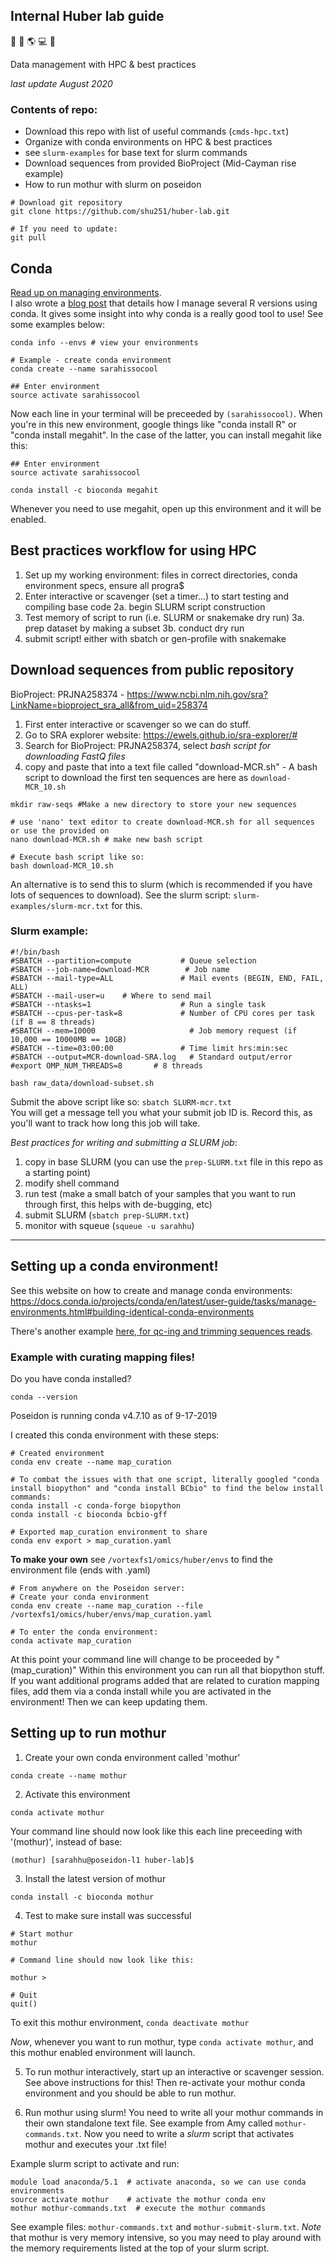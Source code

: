 ## Internal Huber lab guide   
:ocean: :volcano: :earth_americas: :computer: :microscope:

Data management with HPC & best practices   

_last update August 2020_


### Contents of repo:

* Download this repo with list of useful commands (```cmds-hpc.txt```)
* Organize with conda environments on HPC & best practices
* see ```slurm-examples``` for base text for slurm commands
* Download sequences from provided BioProject (Mid-Cayman rise example)
* How to run mothur with slurm on poseidon
 
```
# Download git repository
git clone https://github.com/shu251/huber-lab.git

# If you need to update:
git pull
```

## Conda
[Read up on managing environments](https://docs.conda.io/projects/conda/en/latest/user-guide/tasks/manage-environments.html).   
I also wrote a [blog post](https://alexanderlabwhoi.github.io/post/anaconda-r-sarah/) that details how I manage several R versions using conda. It gives some insight into why conda is a really good tool to use!
See some examples below:

```
conda info --envs # view your environments

# Example - create conda environment
conda create --name sarahissocool

## Enter environment
source activate sarahissocool
```
Now each line in your terminal will be preceeded by ```(sarahissocool)```. When you're in this new environment, google things like "conda install R" or "conda install megahit". In the case of the latter, you can install megahit like this:

```
## Enter environment
source activate sarahissocool 

conda install -c bioconda megahit
```
Whenever you need to use megahit, open up this environment and it will be enabled.

## Best practices workflow for using HPC

1. Set up my working environment: files in correct directories, conda environment specs, ensure all progra$
2. Enter interactive or scavenger (set a timer...) to start testing and compiling base code
2a. begin SLURM script construction
3. Test memory of script to run (i.e. SLURM or snakemake dry run)
3a. prep dataset by making a subset
3b. conduct dry run
4. submit script! either with sbatch or gen-profile with snakemake


## Download sequences from public repository
BioProject: PRJNA258374 - https://www.ncbi.nlm.nih.gov/sra?LinkName=bioproject_sra_all&from_uid=258374

1. First enter interactive or scavenger so we can do stuff. 
2. Go to SRA explorer website: https://ewels.github.io/sra-explorer/#
3. Search for BioProject: PRJNA258374, select *bash script for downloading FastQ files*
4. copy and paste that into a text file called "download-MCR.sh" - A bash script to download the first ten sequences are here as ```download-MCR_10.sh```

```
mkdir raw-seqs #Make a new directory to store your new sequences

# use 'nano' text editor to create download-MCR.sh for all sequences or use the provided on
nano download-MCR.sh # make new bash script

# Execute bash script like so:
bash download-MCR_10.sh

```

An alternative is to send this to slurm (which is recommended if you have lots of sequences to download).
See the slurm script: ```slurm-examples/slurm-mcr.txt``` for this.


### Slurm example:
```
#!/bin/bash
#SBATCH --partition=compute           # Queue selection
#SBATCH --job-name=download-MCR        # Job name
#SBATCH --mail-type=ALL               # Mail events (BEGIN, END, FAIL, ALL)
#SBATCH --mail-user=u    # Where to send mail
#SBATCH --ntasks=1                    # Run a single task
#SBATCH --cpus-per-task=8             # Number of CPU cores per task (if 8 == 8 threads)
#SBATCH --mem=10000                     # Job memory request (if 10,000 == 10000MB == 10GB)
#SBATCH --time=03:00:00               # Time limit hrs:min:sec
#SBATCH --output=MCR-download-SRA.log   # Standard output/error
#export OMP_NUM_THREADS=8       # 8 threads

bash raw_data/download-subset.sh
```

Submit the above script like so: ```sbatch SLURM-mcr.txt```   
You will get a message tell you what your submit job ID is. Record this, as you'll want to track how long this job will take.

_Best practices for writing and submitting a SLURM job_:
1.  copy in base SLURM (you can use the ```prep-SLURM.txt``` file in this repo as a starting point)
2.  modify shell command
3. run test (make a small batch of your samples that you want to run through first, this helps with de-bugging, etc)
4.  submit SLURM (```sbatch prep-SLURM.txt```)
5. monitor with squeue (```squeue -u sarahhu```)

***

## Setting up a conda environment! 
See this website on how to create and manage conda environments:
https://docs.conda.io/projects/conda/en/latest/user-guide/tasks/manage-environments.html#building-identical-conda-environments   

There's another example [here, for qc-ing and trimming sequences reads](https://github.com/shu251/qc-trim).


### Example with curating mapping files!

Do you have conda installed?
```
conda --version
```
Poseidon is running conda v4.7.10 as of 9-17-2019   


I created this conda environment with these steps:
```
# Created environment
conda env create --name map_curation

# To combat the issues with that one script, literally googled "conda install biopython" and "conda install BCbio" to find the below install commands:
conda install -c conda-forge biopython
conda install -c bioconda bcbio-gff

# Exported map_curation environment to share
conda env export > map_curation.yaml
```

**To make your own** see ```/vortexfs1/omics/huber/envs``` to find the environment file (ends with .yaml)
```
# From anywhere on the Poseidon server:
# Create your conda environment
conda env create --name map_curation --file /vortexfs1/omics/huber/envs/map_curation.yaml 

# To enter the conda environment:
conda activate map_curation
```
At this point your command line will change to be proceeded by "(map_curation)"
Within this environment you can run all that biopython stuff. If you want additional programs added that are related to curation mapping files, add them via a conda install while you are activated in the environment! Then we can keep updating them. 


## Setting up to run mothur

1. Create your own conda environment called 'mothur'
```
conda create --name mothur
```

2. Activate this environment
```
conda activate mothur
```
Your command line should now look like this each line preceeding with '(mothur)', instead of base:
```
(mothur) [sarahhu@poseidon-l1 huber-lab]$
```

3. Install the latest version of mothur
```
conda install -c bioconda mothur
```

4. Test to make sure install was successful
```
# Start mothur
mothur

# Command line should now look like this:

mothur >

# Quit
quit()

```

To exit this mothur environment, ```conda deactivate mothur```

*Now*, whenever you want to run mothur, type ```conda activate mothur```, and this mothur enabled environment will launch.

5. To run mothur interactively, start up an interactive or scavenger session. See above instructions for this! Then re-activate your mothur conda environment and you should be able to run mothur.

6. Run mothur using slurm!  You need to write all your mothur commands in their own standalone text file. See example from Amy called ```mothur-commands.txt```. Now you need to write a *slurm* script that activates mothur and executes your .txt file!
  
Example slurm script to activate and run:
```
module load anaconda/5.1  # activate anaconda, so we can use conda environments
source activate mothur    # activate the mothur conda env
mothur mothur-commands.txt  # execute the mothur commands
```

See example files: ```mothur-commands.txt``` and ```mothur-submit-slurm.txt```. _Note_ that mothur is very memory intensive, so you may need to play around with the memory requirements listed at the top of your slurm script. 
